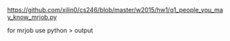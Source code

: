 https://github.com/xjlin0/cs246/blob/master/w2015/hw1/q1_people_you_may_know_mrjob.py

for mrjob use
  python <mrjob> <file> > output
